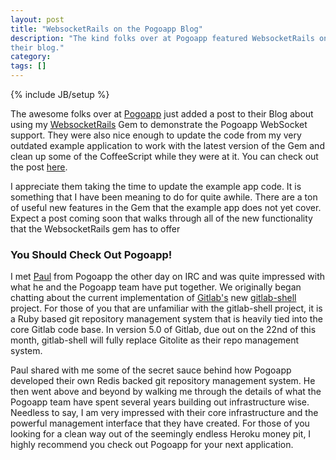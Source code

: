 ```yaml
---
layout: post
title: "WebsocketRails on the Pogoapp Blog"
description: "The kind folks over at Pogoapp featured WebsocketRails on
their blog."
category: 
tags: []
---
```

{% include JB/setup %}

The awesome folks over at [Pogoapp][2] just added a post to their
Blog about using my [WebsocketRails][3] Gem to demonstrate the Pogoapp
WebSocket support. They were also nice enough to update the code from my
very outdated example application to work with the latest version of the
Gem and clean up some of the CoffeeScript while they were at it. You can
check out the post [here][6].

I appreciate them taking the time to update the example app code. 
It is something that I have been meaning to do for quite awhile. There 
are a ton of useful new features in the Gem that the example app does not
yet cover. Expect a post coming soon that walks through all of the new
functionality that the WebsocketRails gem has to offer

### You Should Check Out Pogoapp!

I met [Paul][1] from Pogoapp the other day on IRC and was quite
impressed with what he and the Pogoapp team have put together. We
originally began chatting about the current implementation of
[Gitlab's][4] new [gitlab-shell][5] project. For those of you that are
unfamiliar with the gitlab-shell project, it is a Ruby based git
repository management system that is heavily tied into the core Gitlab
code base. In version 5.0 of Gitlab, due out on the 22nd of this month,
gitlab-shell will fully replace Gitolite as their repo management system. 

Paul shared with me some of the secret sauce behind how Pogoapp developed
their own Redis backed git repository management system. He then went
above and beyond by walking me through the details of what the Pogoapp
team have spent several years building out infrastructure wise. Needless
to say, I am very impressed with their core infrastructure and the
powerful management interface that they have created. For those of you
looking for a clean way out of the seemingly endless Heroku money pit, I highly recommend you check out Pogoapp for your next application.

[1]: https://github.com/themgt
[2]: http://www.pogoapp.com
[3]: http://github.com/DanKnox/websocket-rails
[4]: http://gitlabhq.com
[5]: https://github.com/gitlabhq/gitlab-shell
[6]: http://www.pogoapp.com/blog/posts/websockets-on-rails-4-and-ruby-2
